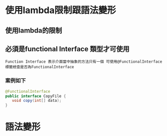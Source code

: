 # 使用lambda限制跟語法變形
## 使用lambda的限制
 必須是functional Interface 類型才可使用
 ---
 `Function Interface 表示介面當中抽象的方法只有一個 可使用@FunctionalInterface  標籤檢查是否為FunctionalInterface`
 ### 案例如下
 ``` java
@FunctionalInterface
public interface CopyFile {
    void copy(int[] data);
}
 ```
# 語法變形


